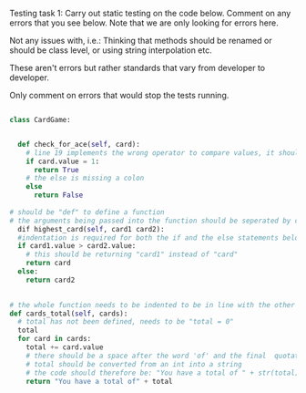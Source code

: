 Testing task 1:
Carry out static testing on the code below.
Comment on any errors that you see below.
Note that we are only looking for errors here.

Not any issues with, i.e.: Thinking that methods should be renamed or should be class level, or using string interpolation etc.

These aren't errors but rather standards that vary from developer to developer.

Only comment on errors that would stop the tests running.

```python

class CardGame:


  def check_for_ace(self, card):
    # line 19 implements the wrong operator to compare values, it should be: if card.value == 1: 
    if card.value = 1:
      return True
    # the else is missing a colon
    else
      return False
   
# should be "def" to define a function
# the arguments being passed into the function should be seperated by commas
  dif highest_card(self, card1 card2):
  #indentation is required for both the if and the else statements below
  if card1.value > card2.value:
    # this should be returning "card1" instead of "card"
    return card
  else:
    return card2
  

# the whole function needs to be indented to be in line with the other two functions
def cards_total(self, cards):
  # total has not been defined, needs to be "total = 0"
  total
  for card in cards:
    total += card.value
    # there should be a space after the word 'of' and the final  quotation mark.
    # total should be converted from an int into a string 
    # the code should therefore be: "You have a total of " + str(total)
    return "You have a total of" + total
  
